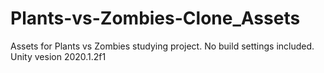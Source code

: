 # Plants-vs-Zombies-Clone_Assets
 Assets for Plants vs Zombies studying project. No build settings included.
 Unity vesion 2020.1.2f1

